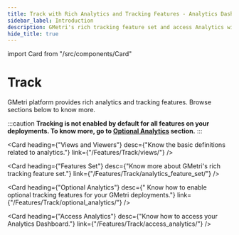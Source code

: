 ```yaml
---
title: Track with Rich Analytics and Tracking Features - Analytics Dashboard
sidebar_label: Introduction
description: GMetri's rich tracking feature set and access Analytics with Analytics Dashboard for Deployments - Tutorials on GMetri Documentation.
hide_title: true
---
```

import Card from "/src/components/Card"

# Track

GMetri platform provides rich analytics and tracking features. Browse sections below to know more.

:::caution 
**Tracking is not enabled by default for all features on your deployments. To know more, go to [Optional Analytics](./Track/optional_analytics/) section.**
:::

<Card heading={"Views and Viewers"} 
      desc={"Know the basic definitions related to analytics."} 
      link={"/Features/Track/views/"} />

<Card heading={"Features Set"} 
      desc={"Know more about GMetri's rich tracking feature set."} 
      link={"/Features/Track/analytics_feature_set/"} />

<Card heading={"Optional Analytics"} 
      desc={" Know how to enable optional tracking features for your GMetri deployments."} 
      link={"/Features/Track/optional_analytics/"} />

<Card heading={"Access Analytics"} 
      desc={"Know how to access your Analytics Dashboard."} 
      link={"/Features/Track/access_analytics/"} />